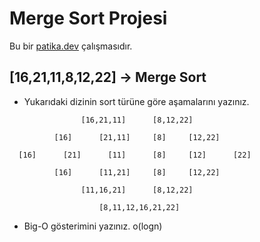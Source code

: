 # Merge Sort Projesi
Bu bir [patika.dev](www.patika.dev) çalışmasıdır.

## [16,21,11,8,12,22] -> Merge Sort
* Yukarıdaki dizinin sort türüne göre aşamalarını yazınız.

```
                [16,21,11]      [8,12,22]
                
          [16]      [21,11]     [8]     [12,22]
          
  [16]      [21]      [11]      [8]     [12]      [22]
  
          [16]      [11,21]     [8]     [12,22]
          
                [11,16,21]      [8,12,22]
                
                    [8,11,12,16,21,22]
```
* Big-O gösterimini yazınız.
o(logn)
